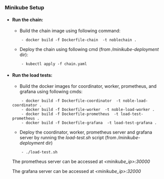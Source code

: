 ### Minikube Setup

- #### Run the chain:
  - Build the chain image using following command:
  ```console
      - docker build -f Dockerfile-chain  -t noblechain .
  ```
  - Deploy the chain using following cmd (from _/minikube-deployment_ dir):
  ```console
      - kubectl apply -f chain.yaml
  ```
- #### Run the load tests:
  - Build the docker images for coordinator, worker, prometheus, and grafana using following cmds:
  ```console
      - docker build -f Dockerfile-coordinator  -t noble-load-coordinator .
      - docker build -f Dockerfile-worker  -t noble-load-worker .
      - docker build -f Dockerfile-prometheus  -t load-test-prometheus .
      - docker build -f Dockerfile-grafana  -t load-test-grafana .
  ```
  - Deploy the coordinator, worker, prometheus server and grafana server by running the _load-test.sh_ script (from _/minikube-deployment_ dir)
  ```console
      - ./load-test.sh
  ```

  The prometheus server can be accessed at _<minikube_ip>:30000_
  
  The grafana server can be accessed at _<minikube_ip>:32000_ 

